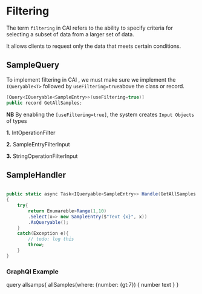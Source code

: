 # Filtering


The term ``filtering`` in CAI refers to the ability to  specify criteria for selecting a subset of data from a larger set of data.

 It allows clients to request only the data that meets certain conditions.


## SampleQuery 

To implement filtering in CAI , we must make sure we implement the ``IQueryable<T>`` followed by ``useFiltering=true``above the class or record.

```c#
[Query<IQueryable<SampleEntry>>(useFiltering=true)]
public record GetAllSamples;

```

**NB** 
By enabling the ``[useFiltering=true]``, the system creates ``Input Objects`` of types

**1.** IntOperationFilter

**2.** SampleEntryFilterInput

**3.** StringOperationFilterInput



## SampleHandler

```c#

public static async Task<IQueryable<SampleEntry>> Handle(GetAllSamples input, ILogger<SampleHandler> logger, CancellationToken cancellationToken)
{
    try{
        return Enumareble>Range(1,10)
        .Select(x=> new SampleEntry($"Text {x}", x))
        .AsQueryable();
    }
    catch(Exception e){
        // todo: log this
        throw;
    }
}

```

### GraphQl Example

query allsamps{
    allSamples(where: {number: {gt:7})
    {
        number
        text
    }
}

```